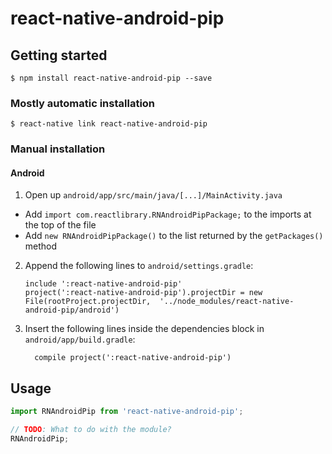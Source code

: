 
# react-native-android-pip

## Getting started

`$ npm install react-native-android-pip --save`

### Mostly automatic installation

`$ react-native link react-native-android-pip`

### Manual installation


#### Android

1. Open up `android/app/src/main/java/[...]/MainActivity.java`
  - Add `import com.reactlibrary.RNAndroidPipPackage;` to the imports at the top of the file
  - Add `new RNAndroidPipPackage()` to the list returned by the `getPackages()` method
2. Append the following lines to `android/settings.gradle`:
  	```
  	include ':react-native-android-pip'
  	project(':react-native-android-pip').projectDir = new File(rootProject.projectDir, 	'../node_modules/react-native-android-pip/android')
  	```
3. Insert the following lines inside the dependencies block in `android/app/build.gradle`:
  	```
      compile project(':react-native-android-pip')
  	```


## Usage
```javascript
import RNAndroidPip from 'react-native-android-pip';

// TODO: What to do with the module?
RNAndroidPip;
```
  